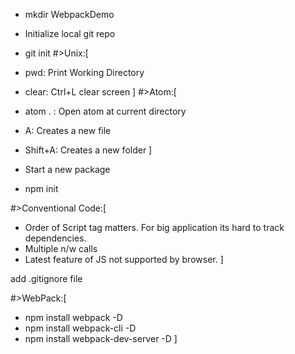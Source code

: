 - mkdir WebpackDemo
- Initialize local git repo
- git init
#>Unix:[
- pwd: Print Working Directory
- clear: Ctrl+L clear screen
]
#>Atom:[
- atom . : Open atom at current directory
- A: Creates a new file
- Shift+A: Creates a new folder
]

- Start a new package
- npm init

#>Conventional Code:[
- Order of Script tag matters. For big application its hard to track dependencies.
- Multiple n/w calls
- Latest feature of JS not supported by browser.
]

add .gitignore file

#>WebPack:[
- npm install webpack -D
- npm install webpack-cli -D
- npm install webpack-dev-server -D
]